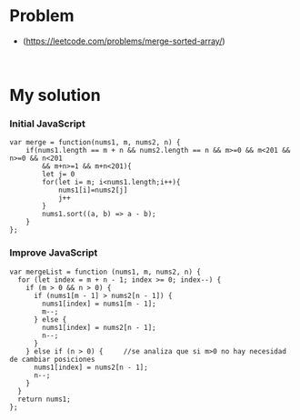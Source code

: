 # Problem 
- (https://leetcode.com/problems/merge-sorted-array/)
<br>

# My solution

### Initial JavaScript
```
var merge = function(nums1, m, nums2, n) {
    if(nums1.length == m + n && nums2.length == n && m>=0 && m<201 && n>=0 && n<201
        && m+n>=1 && m+n<201){
        let j= 0
        for(let i= m; i<nums1.length;i++){
            nums1[i]=nums2[j]
            j++
        }
        nums1.sort((a, b) => a - b);
    }
};
```
### Improve JavaScript
```
var mergeList = function (nums1, m, nums2, n) {
  for (let index = m + n - 1; index >= 0; index--) {
    if (m > 0 && n > 0) {
      if (nums1[m - 1] > nums2[n - 1]) {
        nums1[index] = nums1[m - 1];
        m--;
      } else {
        nums1[index] = nums2[n - 1];
        n--;
      }
    } else if (n > 0) {     //se analiza que si m>0 no hay necesidad de cambiar posiciones
      nums1[index] = nums2[n - 1];
      n--;
    }
  }
  return nums1;
};
```

